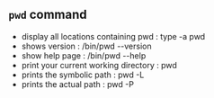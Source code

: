 ## ```pwd``` command
- display all locations containing pwd : type -a pwd
- shows version : /bin/pwd --version
- show help page : /bin/pwd --help 
- print your current working directory : pwd
- prints the symbolic path : pwd -L
- prints the actual path : pwd -P
